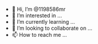 - 👋 Hi, I’m @1198586mr
- 👀 I’m interested in ...
- 🌱 I’m currently learning ...
- 💞️ I’m looking to collaborate on ...
- 📫 How to reach me ...

<!---
1198586mr/1198586mr is a ✨ special ✨ repository because its `README.md` (this file) appears on your GitHub profile.
You can click the Preview link to take a look at your changes.
--->
